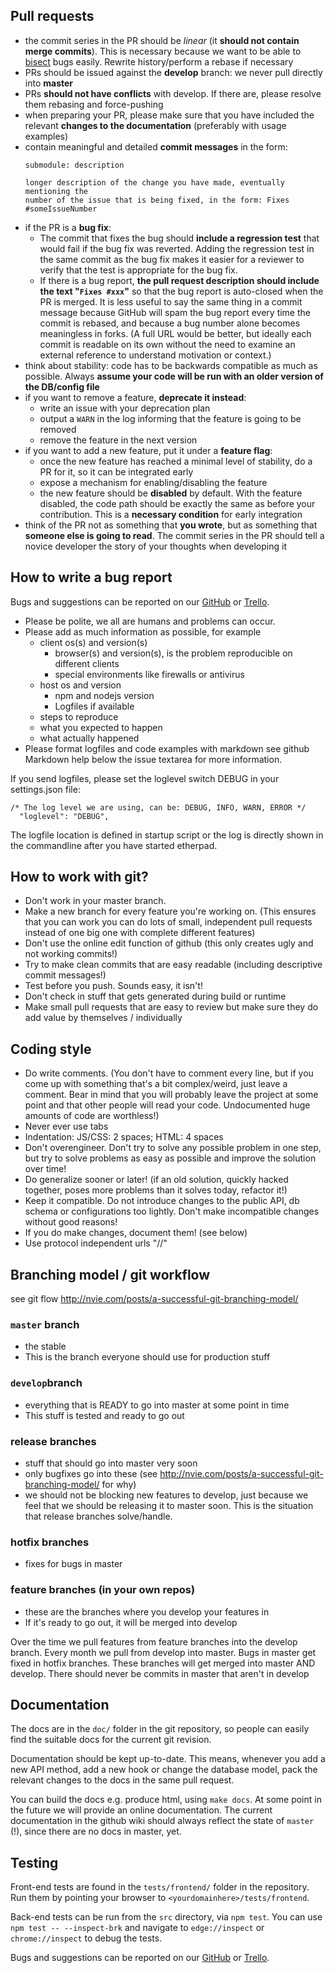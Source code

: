 ## Pull requests

* the commit series in the PR should be _linear_ (it **should not contain merge commits**). This is necessary because we want to be able to [bisect](https://en.wikipedia.org/wiki/Bisection_(software_engineering)) bugs easily. Rewrite history/perform a rebase if necessary
* PRs should be issued against the **develop** branch: we never pull directly into **master**
* PRs **should not have conflicts** with develop. If there are, please resolve them rebasing and force-pushing
* when preparing your PR, please make sure that you have included the relevant **changes to the documentation** (preferably with usage examples)
* contain meaningful and detailed **commit messages** in the form:
  ```
  submodule: description

  longer description of the change you have made, eventually mentioning the
  number of the issue that is being fixed, in the form: Fixes #someIssueNumber
  ```
* if the PR is a **bug fix**:
  * The commit that fixes the bug should **include a regression test** that
    would fail if the bug fix was reverted. Adding the regression test in the
    same commit as the bug fix makes it easier for a reviewer to verify that the
    test is appropriate for the bug fix.
  * If there is a bug report, **the pull request description should include the
    text "`Fixes #xxx`"** so that the bug report is auto-closed when the PR is
    merged. It is less useful to say the same thing in a commit message because
    GitHub will spam the bug report every time the commit is rebased, and
    because a bug number alone becomes meaningless in forks. (A full URL would
    be better, but ideally each commit is readable on its own without the need
    to examine an external reference to understand motivation or context.)
* think about stability: code has to be backwards compatible as much as possible. Always **assume your code will be run with an older version of the DB/config file**
* if you want to remove a feature, **deprecate it instead**:
  * write an issue with your deprecation plan
  * output a `WARN` in the log informing that the feature is going to be removed
  * remove the feature in the next version
* if you want to add a new feature, put it under a **feature flag**:
  * once the new feature has reached a minimal level of stability, do a PR for it, so it can be integrated early
  * expose a mechanism for enabling/disabling the feature
  * the new feature should be **disabled** by default. With the feature disabled, the code path should be exactly the same as before your contribution. This is a __necessary condition__ for early integration
* think of the PR not as something that __you wrote__, but as something that __someone else is going to read__. The commit series in the PR should tell a novice developer the story of your thoughts when developing it

## How to write a bug report
Bugs and suggestions can be reported on our [GitHub](https://github.com/nwspk/docs.plus/issues) or [Trello](https://trello.com/b/RUlI6aWC/docsplus).

* Please be polite, we all are humans and problems can occur.
* Please add as much information as possible, for example
  * client os(s) and version(s)
    * browser(s) and version(s), is the problem reproducible on different clients
    * special environments like firewalls or antivirus
  * host os and version
    * npm and nodejs version
    * Logfiles if available
  * steps to reproduce
  * what you expected to happen
  * what actually happened
* Please format logfiles and code examples with markdown see github Markdown help below the issue textarea for more information.

If you send logfiles, please set the loglevel switch DEBUG in your settings.json file:

```
/* The log level we are using, can be: DEBUG, INFO, WARN, ERROR */
  "loglevel": "DEBUG",
```

The logfile location is defined in startup script or the log is directly shown in the commandline after you have started etherpad.

## How to work with git?
* Don't work in your master branch.
* Make a new branch for every feature you're working on. (This ensures that you can work you can do lots of small, independent pull requests instead of one big one with complete different features)
* Don't use the online edit function of github (this only creates ugly and not working commits!)
* Try to make clean commits that are easy readable (including descriptive commit messages!)
* Test before you push. Sounds easy, it isn't!
* Don't check in stuff that gets generated during build or runtime
* Make small pull requests that are easy to review but make sure they do add value by themselves / individually

## Coding style
* Do write comments. (You don't have to comment every line, but if you come up with something that's a bit complex/weird, just leave a comment. Bear in mind that you will probably leave the project at some point and that other people will read your code. Undocumented huge amounts of code are worthless!)
* Never ever use tabs
* Indentation: JS/CSS: 2 spaces; HTML: 4 spaces
* Don't overengineer. Don't try to solve any possible problem in one step, but try to solve problems as easy as possible and improve the solution over time!
* Do generalize sooner or later! (if an old solution, quickly hacked together, poses more problems than it solves today, refactor it!)
* Keep it compatible. Do not introduce changes to the public API, db schema or configurations too lightly. Don't make incompatible changes without good reasons!
* If you do make changes, document them! (see below)
* Use protocol independent urls "//"

## Branching model / git workflow
see git flow http://nvie.com/posts/a-successful-git-branching-model/

### `master` branch
* the stable
* This is the branch everyone should use for production stuff

### `develop`branch
* everything that is READY to go into master at some point in time
* This stuff is tested and ready to go out

### release branches
* stuff that should go into master very soon
* only bugfixes go into these (see http://nvie.com/posts/a-successful-git-branching-model/ for why)
* we should not be blocking new features to develop, just because we feel that we should be releasing it to master soon. This is the situation that release branches solve/handle.

### hotfix branches
* fixes for bugs in master

### feature branches (in your own repos)
* these are the branches where you develop your features in
* If it's ready to go out, it will be merged into develop

Over the time we pull features from feature branches into the develop branch. Every month we pull from develop into master. Bugs in master get fixed in hotfix branches. These branches will get merged into master AND develop. There should never be commits in master that aren't in develop

## Documentation
The docs are in the `doc/` folder in the git repository, so people can easily find the suitable docs for the current git revision.

Documentation should be kept up-to-date. This means, whenever you add a new API method, add a new hook or change the database model, pack the relevant changes to the docs in the same pull request.

You can build the docs e.g. produce html, using `make docs`. At some point in the future we will provide an online documentation. The current documentation in the github wiki should always reflect the state of `master` (!), since there are no docs in master, yet.

## Testing
Front-end tests are found in the `tests/frontend/` folder in the repository. Run them by pointing your browser to `<yourdomainhere>/tests/frontend`.

Back-end tests can be run from the `src` directory, via `npm test`.
You can use `npm test -- --inspect-brk` and navigate to `edge://inspect` or `chrome://inspect` to debug the tests.

Bugs and suggestions can be reported on our [GitHub](https://github.com/nwspk/docs.plus/issues) or [Trello](https://trello.com/b/RUlI6aWC/docsplus).